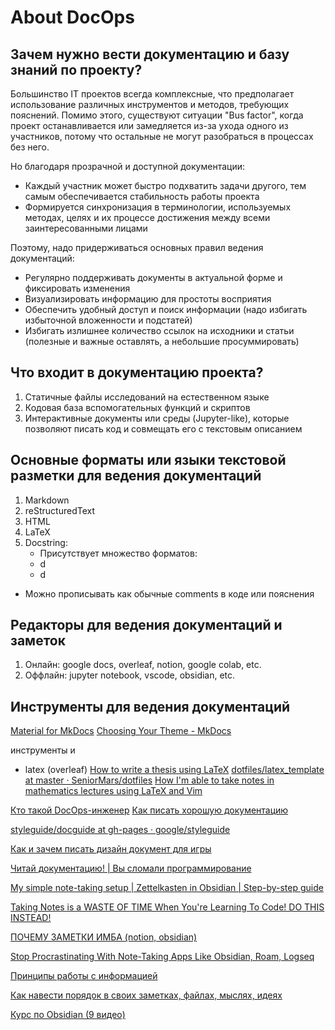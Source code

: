 # About DocOps

## Зачем нужно вести документацию и базу знаний по проекту?

Большинство IT проектов всегда комплексные, что предполагает использование различных инструментов и методов, требующих пояснений. Помимо этого, существуют ситуации "Bus factor", когда проект останавливается или замедляется из-за ухода одного из участников, потому что остальные не могут разобраться в процессах без него.

Но благодаря прозрачной и доступной документации:
- Каждый участник может быстро подхватить задачи другого, тем самым обеспечивается стабильность работы проекта
- Формируется синхронизация в терминологии, используемых методах, целях и их процессе достижения между всеми заинтересованными лицами

Поэтому, надо придерживаться основных правил ведения документаций:
- Регулярно поддерживать документы в актуальной форме и фиксировать изменения
- Визуализировать информацию для простоты восприятия
- Обеспечить удобный доступ и поиск информации (надо избигать избыточной вложенности и подстатей)
- Избигать излишнее количество ссылок на исходники и статьи (полезные и важные оставлять, а небольшие просуммировать)

## Что входит в документацию проекта?

1. Статичные файлы исследований на естественном языке
1. Кодовая база вспомогательных функций и скриптов
1. Интерактивные документы или среды (Jupyter-like), которые позволяют писать код и совмещать его с текстовым описанием

## Основные форматы или языки текстовой разметки для ведения документаций

1. Markdown
1. reStructuredText
1. HTML
1. LaTeX
2. Docstring:
   - Присутствует множество форматов: 
   - d
   - d
- Можно прописывать как обычные comments в коде или пояснения

## Редакторы для ведения документаций и заметок

1. Онлайн: google docs, overleaf, notion, google colab, etc.
1. Оффлайн: jupyter notebook, vscode, obsidian, etc.

## Инструменты для ведения документаций




[Material for MkDocs](https://squidfunk.github.io/mkdocs-material/)
[Choosing Your Theme - MkDocs](https://www.mkdocs.org/user-guide/choosing-your-theme/)





инструменты и 

- latex (overleaf)
[How to write a thesis using LaTeX](https://youtu.be/zqQM66uAig0?feature=shared)
[dotfiles/latex_template at master · SeniorMars/dotfiles](https://github.com/SeniorMars/dotfiles/tree/master/latex_template)
[How I'm able to take notes in mathematics lectures using LaTeX and Vim](https://castel.dev/post/lecture-notes-1/#vim-and-latex)




[Кто такой DocOps-инженер](https://habr.com/ru/companies/yadro/articles/571578/)
[Как писать хорошую документацию](https://habr.com/ru/companies/plesk/articles/562960/)

[styleguide/docguide at gh-pages · google/styleguide](https://github.com/google/styleguide/tree/gh-pages/docguide)

[Как и зачем писать дизайн документ для игры](https://youtu.be/xccxmytvnC4?feature=shared)

[Читай документацию! | Вы сломали программирование](https://youtu.be/REp2EUjAqds?feature=shared)

[My simple note-taking setup | Zettelkasten in Obsidian | Step-by-step guide](https://youtu.be/E6ySG7xYgjY?feature=shared)

[Taking Notes is a WASTE OF TIME When You're Learning To Code! DO THIS INSTEAD!](https://youtu.be/VCWzQpUwsaw?feature=shared)

[ПОЧЕМУ ЗАМЕТКИ ИМБА (notion, obsidian)](https://youtu.be/h0F1VUWCa4M?feature=shared)

[Stop Procrastinating With Note-Taking Apps Like Obsidian, Roam, Logseq](https://youtu.be/baKCC2uTbRc?feature=shared)

[Принципы работы с информацией](https://youtu.be/OFzJu9TazXc?feature=shared)

[Как навести порядок в своих заметках, файлах, мыслях, идеях](https://youtu.be/rZVFFAUu8hM?feature=shared)

[Курс по Obsidian (9 видео)](https://www.youtube.com/playlist?list=PLeDR6lYFEHWEUxwSA8OplPLvk50DCVraH)

